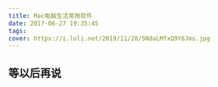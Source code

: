 ```yaml
---
title: Mac电脑生活常用软件
date: 2017-06-27 19:35:45
tags:
cover: https://i.loli.net/2019/11/28/5NdaLMfxQ9Y6Jms.jpg
---
```


## 等以后再说

<!--more-->


